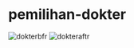 # pemilihan-dokter
![dokterbfr](https://cloud.githubusercontent.com/assets/22131898/22536202/88188ca6-e932-11e6-9e81-66a0327a21bf.PNG)
![dokteraftr](https://cloud.githubusercontent.com/assets/22131898/22536203/8840f66e-e932-11e6-998c-bda4f9969156.PNG)

